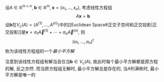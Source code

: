 设$A\in \mathbb{R}^{m \times n},\; \boldsymbol b\in \mathbb{R}^m,\; \boldsymbol x = (x_1, \ldots ,x_n)$, 考虑线性方程组
$$
A \boldsymbol x = \boldsymbol b
$$
设$\boldsymbol b$在$V_c(A) = \left< A^{(1)}, \ldots ,A^{(n)} \right>$中的[[Euclidean Space#正交子空间和正交投影|正交投影]]是$\boldsymbol v = \alpha_1 \vec{A}^{(1)}+ \cdots +\alpha_n \vec{A}^{(n)}$, 则
$$
(\alpha_1, \ldots ,\alpha_n)^t
$$
称为该线性方程组的一个*最小平方解*

注意到该线性方程组有解当且仅当$\boldsymbol b\in V_c(A)$, 故此时每个最小平方解都是原方程的解, 反之亦然. 而当原方程组无解时, 最小平方解总是存在的, 当$A$列满秩时, 最小平方解是唯一的



